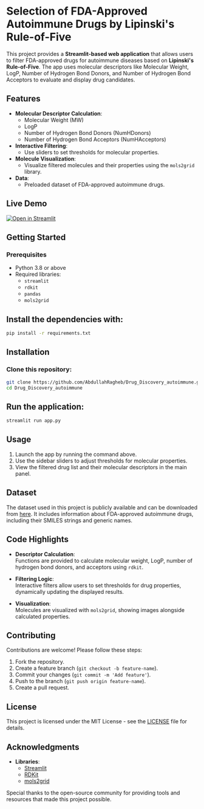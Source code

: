 # Selection of FDA-Approved Autoimmune Drugs by Lipinski's Rule-of-Five

This project provides a **Streamlit-based web application** that allows users to filter FDA-approved drugs for autoimmune diseases based on **Lipinski's Rule-of-Five**. The app uses molecular descriptors like Molecular Weight, LogP, Number of Hydrogen Bond Donors, and Number of Hydrogen Bond Acceptors to evaluate and display drug candidates.

## Features

- **Molecular Descriptor Calculation**:
  - Molecular Weight (MW)
  - LogP
  - Number of Hydrogen Bond Donors (NumHDonors)
  - Number of Hydrogen Bond Acceptors (NumHAcceptors)
- **Interactive Filtering**:
  - Use sliders to set thresholds for molecular properties.
- **Molecule Visualization**:
  - Visualize filtered molecules and their properties using the `mols2grid` library.
- **Data**:
  - Preloaded dataset of FDA-approved autoimmune drugs.

## Live Demo

[![Open in Streamlit](https://static.streamlit.io/badges/streamlit_badge_black_white.svg)](https://huggingface.co/spaces/CureMinds/Autoimmune_Approved_Drugs)

## Getting Started

### Prerequisites

- Python 3.8 or above
- Required libraries:
  - `streamlit`
  - `rdkit`
  - `pandas`
  - `mols2grid`

## Install the dependencies with:

```bash
pip install -r requirements.txt
```

## Installation

### Clone this repository:
```bash
git clone https://github.com/AbdullahRagheb/Drug_Discovery_autoimmune.git
cd Drug_Discovery_autoimmune
```

## Run the application:
```bash
streamlit run app.py
```

## Usage

1. Launch the app by running the command above.
2. Use the sidebar sliders to adjust thresholds for molecular properties.
3. View the filtered drug list and their molecular descriptors in the main panel.

## Dataset

The dataset used in this project is publicly available and can be downloaded from [here](https://raw.githubusercontent.com/AbdullahRagheb/Drug_Discovery_autoimmune/main/autoimmune_drug.txt). It includes information about FDA-approved autoimmune drugs, including their SMILES strings and generic names.

## Code Highlights

- **Descriptor Calculation**:  
  Functions are provided to calculate molecular weight, LogP, number of hydrogen bond donors, and acceptors using `rdkit`.

- **Filtering Logic**:  
  Interactive filters allow users to set thresholds for drug properties, dynamically updating the displayed results.

- **Visualization**:  
  Molecules are visualized with `mols2grid`, showing images alongside calculated properties.

## Contributing

Contributions are welcome! Please follow these steps:

1. Fork the repository.
2. Create a feature branch (`git checkout -b feature-name`).
3. Commit your changes (`git commit -m 'Add feature'`).
4. Push to the branch (`git push origin feature-name`).
5. Create a pull request.

## License

This project is licensed under the MIT License - see the [LICENSE](LICENSE) file for details.

## Acknowledgments

- **Libraries**:
  - [Streamlit](https://streamlit.io/)
  - [RDKit](https://www.rdkit.org/)
  - [mols2grid](https://github.com/cbouy/mols2grid)

Special thanks to the open-source community for providing tools and resources that made this project possible.
